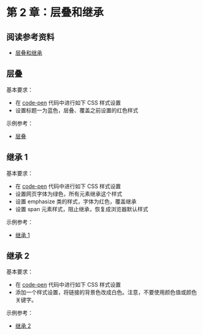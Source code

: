 # 第 2 章：层叠和继承

## 阅读参考资料

- [层叠和继承](https://developer.mozilla.org/zh-CN/docs/Learn/CSS/Building_blocks/Cascade_and_inheritance)

## 层叠

基本要求：
- 在 [code-pen](https://codepen.io/wangding/pen/BaWoXYQ?editors=1100) 代码中进行如下 CSS 样式设置
- 设置标题一为蓝色，层叠、覆盖之前设置的红色样式

示例参考：
- [层叠](https://wangding.github.io/css-demo/02-cascade-inherit/01-cascade.html)

## 继承 1

基本要求：
- 在 [code-pen](https://codepen.io/wangding/pen/mdWeNaP?editors=1100) 代码中进行如下 CSS 样式设置
- 设置网页字体为绿色，所有元素继承这个样式
- 设置 emphasize 类的样式，字体为红色，覆盖继承
- 设置 span 元素样式，阻止继承，恢复成浏览器默认样式

示例参考：
- [继承 1](https://wangding.github.io/css-demo/02-cascade-inherit/02-inherit.html)

## 继承 2

基本要求：
- 在 [code-pen](https://codepen.io/wangding/pen/qBrOeeW?editors=1100) 代码中进行如下 CSS 样式设置
- 添加一个样式设置，将链接的背景色改成白色。注意，不要使用颜色值或颜色关键字。

示例参考：
- [继承 2](https://wangding.github.io/css-demo/02-cascade-inherit/03-inherit.html)
